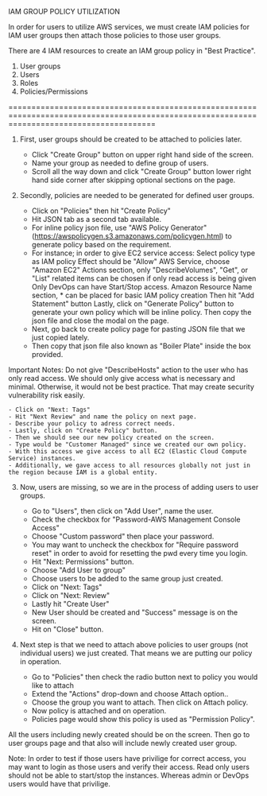 IAM GROUP POLICY UTILIZATION

In order for users to utilize AWS services, we must create IAM policies for IAM user groups then attach those policies to those user groups.

There are 4 IAM resources to create an IAM group policy in "Best Practice". 

1) User groups
2) Users
3) Roles
4) Policies/Permissions

============================================================================================================================================

1) First, user groups should be created to be attached to policies later.
    - Click "Create Group" button on upper right hand side of the screen.
    - Name your group as needed to define group of users. 
    - Scroll all the way down and click "Create Group" button lower right hand side corner after skipping optional sections on the page. 

2) Secondly, policies are needed to be generated for defined user groups. 
    - Click on "Policies" then hit "Create Policy"
    - Hit JSON tab as a second tab available.
    - For inline policy json file, use "AWS Policy Generator" (https://awspolicygen.s3.amazonaws.com/policygen.html) to generate policy based on the requirement. 
    - For instance; in order to give EC2 service access:
        Select policy type as IAM policy
        Effect should be "Allow"
        AWS Service, choose "Amazon EC2"
        Actions section, only "DescribeVolumes", "Get", or "List" related items can be chosen if only read access is being given
        Only DevOps can have Start/Stop access.
        Amazon Resource Name section, * can be placed for basic IAM policy creation
        Then hit "Add Statement" button 
        Lastly, click on "Generate Policy" button to generate your own policy which will be inline policy. 
        Then copy the json file and close the modal on the page. 
    - Next, go back to create policy page for pasting JSON file that we just copied lately.
    - Then copy that json file also known as "Boiler Plate" inside the box provided.

Important Notes:
    Do not give "DescribeHosts" action to the user who has only read access. We should only give access what is necessary and minimal. Otherwise, it would not be best practice. That may create security vulnerability risk easily. 

    - Click on "Next: Tags"
    - Hit "Next Review" and name the policy on next page.
    - Describe your policy to adress correct needs.
    - Lastly, click on "Create Policy" button.
    - Then we should see our new policy created on the screen.
    - Type would be "Customer Managed" since we created our own policy.
    - With this access we give access to all EC2 (Elastic Cloud Compute Service) instances.
    - Additionally, we gave access to all resources globally not just in the region because IAM is a global entity.

3) Now, users are missing, so we are in the process of adding users to user groups.
    - Go to "Users", then click on "Add User", name the user. 
    - Check the checkbox for "Password-AWS Management Console Access"
    - Choose "Custom password" then place your password. 
    - You may want to uncheck the checkbox for "Require password reset" in order to avoid for resetting the pwd every time you login. 
    - Hit "Next: Permissions" button. 
    - Choose "Add User to group"
    - Choose users to be added to the same group just created. 
    - Click on "Next: Tags"
    - Click on "Next: Review"
    - Lastly hit "Create User"
    - New User should be created and "Success" message is on the screen.
    - Hit on "Close" button. 

4) Next step is that we need to attach above policies to user groups (not individual users) we just created. That means we are putting our policy in operation.
    - Go to "Policies" then check the radio button next to policy you would like to attach
    - Extend the "Actions" drop-down and choose Attach option..
    - Choose the group you want to attach. Then click on Attach policy.
    - Now policy is attached and on operation. 
    - Policies page would show this policy is used as "Permission Policy". 

All the users including newly created should be on the screen. Then go to user groups page and that also will include newly created user group. 

Note: In order to test if those users have privilige for correct access, you may want to login as those users and verify their access.
      Read only users should not be able to start/stop the instances. Whereas admin or DevOps users would have that privilige.




















































